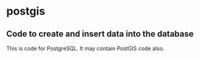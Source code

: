 # postgis

## Code to create and insert data into the database

This is code for PostgreSQL. It may contain PostGIS code also.


